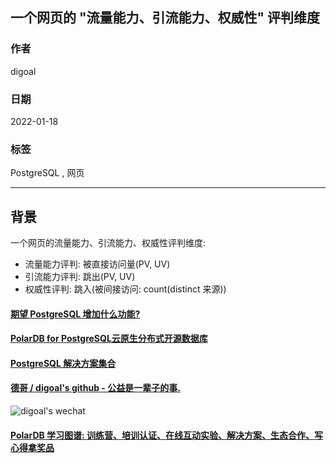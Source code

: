 ## 一个网页的 "流量能力、引流能力、权威性" 评判维度   
    
### 作者    
digoal    
    
### 日期    
2022-01-18    
    
### 标签    
PostgreSQL , 网页     
    
----    
    
## 背景    
  
一个网页的流量能力、引流能力、权威性评判维度:   
- 流量能力评判: 被直接访问量(PV, UV)   
- 引流能力评判: 跳出(PV, UV)   
- 权威性评判: 跳入(被间接访问: count(distinct 来源))   
  
  
  
#### [期望 PostgreSQL 增加什么功能?](https://github.com/digoal/blog/issues/76 "269ac3d1c492e938c0191101c7238216")
  
  
#### [PolarDB for PostgreSQL云原生分布式开源数据库](https://github.com/ApsaraDB/PolarDB-for-PostgreSQL "57258f76c37864c6e6d23383d05714ea")
  
  
#### [PostgreSQL 解决方案集合](https://yq.aliyun.com/topic/118 "40cff096e9ed7122c512b35d8561d9c8")
  
  
#### [德哥 / digoal's github - 公益是一辈子的事.](https://github.com/digoal/blog/blob/master/README.md "22709685feb7cab07d30f30387f0a9ae")
  
  
![digoal's wechat](../pic/digoal_weixin.jpg "f7ad92eeba24523fd47a6e1a0e691b59")
  
  
#### [PolarDB 学习图谱: 训练营、培训认证、在线互动实验、解决方案、生态合作、写心得拿奖品](https://www.aliyun.com/database/openpolardb/activity "8642f60e04ed0c814bf9cb9677976bd4")
  
